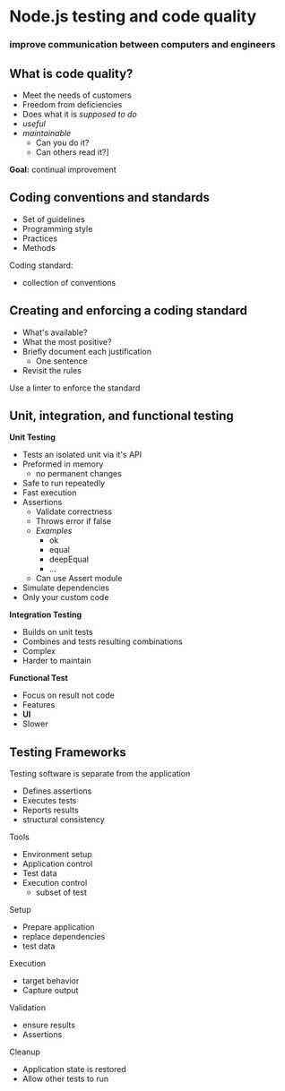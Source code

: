 # Node.js testing and code quality

### improve communication between computers and engineers

## What is code quality?

- Meet the needs of customers
- Freedom from deficiencies
- Does what it is _supposed to do_
- _useful_
- _maintainable_
  - Can you do it?
  - Can others read it?]

**Goal:** continual improvement

## Coding conventions and standards

- Set of guidelines
- Programming style
- Practices
- Methods

Coding standard:

- collection of conventions

## Creating and enforcing a coding standard

- What's available?
- What the most positive?
- Briefly document each justification
  - One sentence
- Revisit the rules

Use a linter to enforce the standard

## Unit, integration, and functional testing

**Unit Testing**

- Tests an isolated unit via it's API
- Preformed in memory
  - no permanent changes
- Safe to run repeatedly
- Fast execution
- Assertions
  - Validate correctness
  - Throws error if false
  - _Examples_
    - ok
    - equal
    - deepEqual
    - ...
  - Can use Assert module
- Simulate dependencies
- Only your custom code

**Integration Testing**

- Builds on unit tests
- Combines and tests resulting combinations
- Complex
- Harder to maintain

**Functional Test**

- Focus on result not code
- Features
- **UI**
- Slower

## Testing Frameworks

Testing software is separate from the application

- Defines assertions
- Executes tests
- Reports results
- structural consistency

Tools

- Environment setup
- Application control
- Test data
- Execution control
  - subset of test

Setup

- Prepare application
- replace dependencies
- test data

Execution

- target behavior
- Capture output

Validation

- ensure results
- Assertions

Cleanup

- Application state is restored
- Allow other tests to run
